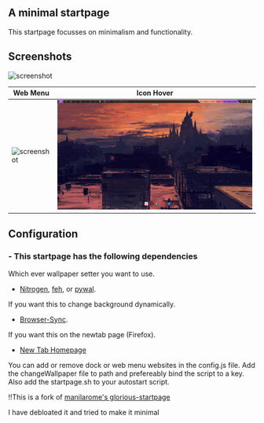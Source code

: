 ## A minimal startpage

This startpage focusses on minimalism and functionality.

## Screenshots

![screenshot](screenshots/foxbg-min.gif)

| Web Menu                           | Icon Hover                           |
| ---                                | ---                                  |
| ![screenshot](screenshots/webmenu.png) | ![screenshot](screenshots/foxhover.gif) |

## Configuration
 
### - This startpage has the following dependencies

Which ever wallpaper setter you want to use.
* [Nitrogen](https://github.com/l3ib/nitrogen), [feh](https://github.com/derf/feh), or [pywal](https://github.com/dylanaraps/pywal).

If you want this to change background dynamically.

* [Browser-Sync](https://browsersync.io/). 
  
If you want this on the newtab page (Firefox).
 
* [New Tab Homepage](https://addons.mozilla.org/en-US/firefox/addon/new-tab-homepage/) 

You can add or remove dock or web menu websites in the config.js file.
Add the changeWallpaper file to path and prefereably bind the script to a key. 
Also add the startpage.sh to your autostart script.
  

!!This is a fork of [manilarome's glorious-startpage](https://github.com/manilarome/the-glorious-startpage)

I have debloated it and tried to make it minimal

